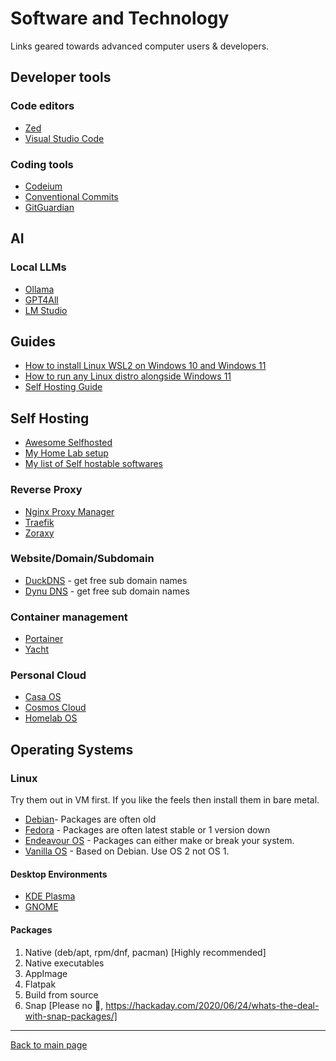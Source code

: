 # Software and Technology

Links geared towards advanced computer users & developers.

## Developer tools

### Code editors

- [Zed](https://zed.dev/)
- [Visual Studio Code](https://code.visualstudio.com/)

### Coding tools

- [Codeium](https://codeium.com/)
- [Conventional Commits](https://www.conventionalcommits.org/en/)
- [GitGuardian](https://www.gitguardian.com/)

## AI

### Local LLMs

- [Ollama](https://ollama.com/)
- [GPT4All](https://www.nomic.ai/gpt4all)
- [LM Studio](https://lmstudio.ai/)

## Guides

- [How to install Linux WSL2 on Windows 10 and Windows 11](https://www.windowscentral.com/how-install-wsl2-windows-10)
- [How to run any Linux distro alongside Windows 11](https://www.windowscentral.com/software-apps/windows-11/how-to-run-any-linux-distro-alongside-windows-11)
- [Self Hosting Guide](https://github.com/mikeroyal/Self-Hosting-Guide)

## Self Hosting

- [Awesome Selfhosted](https://github.com/awesome-selfhosted/awesome-selfhosted)
- [My Home Lab setup](https://github.com/MRDGH2821/Home-Lab)
- [My list of Self hostable softwares](https://github.com/stars/MRDGH2821/lists/self-hosted)

### Reverse Proxy

- [Nginx Proxy Manager](https://nginxproxymanager.com/)
- [Traefik](https://doc.traefik.io/traefik/)
- [Zoraxy](https://github.com/tobychui/zoraxy)

### Website/Domain/Subdomain

- [DuckDNS](https://www.duckdns.org/) - get free sub domain names
- [Dynu DNS](https://www.dynu.com/) - get free sub domain names

### Container management

- [Portainer](https://www.portainer.io/)
- [Yacht](https://yacht.sh/)

### Personal Cloud

- [Casa OS](https://casaos.zimaspace.com/)
- [Cosmos Cloud](https://cosmos-cloud.io/)
- [Homelab OS](https://homelabos.com/)

## Operating Systems

### Linux

Try them out in VM first. If you like the feels then install them in bare metal.

- [Debian](https://www.debian.org/)- Packages are often old
- [Fedora](https://fedoraproject.org/) - Packages are often latest stable or 1 version down
- [Endeavour OS](https://endeavouros.com/) - Packages can either make or break your system.
- [Vanilla OS](https://vanillaos.org/) - Based on Debian. Use OS 2 not OS 1.

#### Desktop Environments

- [KDE Plasma](https://kde.org/)
- [GNOME](https://www.gnome.org/)

#### Packages

1. Native (deb/apt, rpm/dnf, pacman) [Highly recommended]
2. Native executables
3. AppImage
4. Flatpak
5. Build from source
6. Snap [Please no 🙏, https://hackaday.com/2020/06/24/whats-the-deal-with-snap-packages/]

---

[Back to main page](./README.md)
